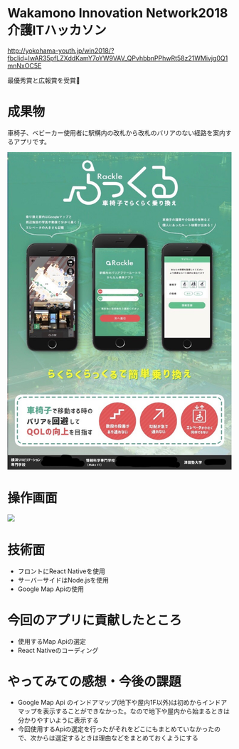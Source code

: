# Wakamono Innovation Network2018 介護ITハッカソン
http://yokohama-youth.jp/win2018/?fbclid=IwAR35pfLZXddKamY7oYW9VAV_QPvhbbnPPhwRt58z21WMivjg0Q1mnNxOC5E

最優秀賞と広報賞を受賞🎉

# 成果物
車椅子、ベビーカー使用者に駅構内の改札から改札のバリアのない経路を案内するアプリです。

![](image/アイデアパネル_LI.jpg)

# 操作画面

![](image/p8j09-e1zyq.gif)

# 技術面
- フロントにReact Nativeを使用
- サーバーサイドはNode.jsを使用
- Google Map Apiの使用

# 今回のアプリに貢献したところ
- 使用するMap Apiの選定
- React Nativeのコーディング

# やってみての感想・今後の課題
- Google Map Api のインドアマップ(地下や屋内1F以外)は初めからインドアマップを表示することができなかった。なので地下や屋内から始まるときは分かりやすいように表示する
- 今回使用するApiの選定を行ったがそれをどこにもまとめていなかったので、次からは選定するときは理由などをまとめておくようにする
